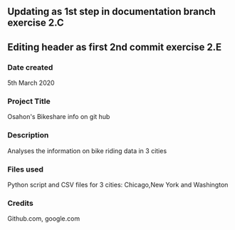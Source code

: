 ## Updating as 1st step in documentation branch exercise 2.C
## Editing header as first 2nd commit exercise 2.E
### Date created
5th March 2020
### Project Title
Osahon's Bikeshare info on git hub

### Description
Analyses the information on bike riding data in 3 cities

### Files used
Python script and CSV files for 3 cities: Chicago,New York and Washington

### Credits
Github.com, google.com

